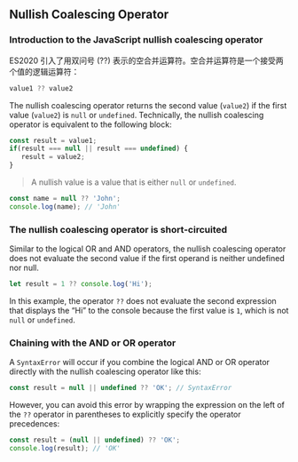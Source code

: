 ## Nullish Coalescing Operator

### Introduction to the JavaScript nullish coalescing operator

ES2020 引入了用双问号 (??) 表示的空合并运算符。空合并运算符是一个接受两个值的逻辑运算符：

```js
value1 ?? value2
```

The nullish coalescing operator returns the second value (`value2`) if the first value (`value2`) is `null` or `undefined`. Technically, the nullish coalescing operator is equivalent to the following block:

```js
const result = value1;
if(result === null || result === undefined) {
   result = value2;
}
```

> A nullish value is a value that is either `null` or `undefined`.

```js
const name = null ?? 'John';
console.log(name); // 'John'
```

### The nullish coalescing operator is short-circuited

Similar to the logical OR and AND operators, the nullish coalescing operator does not evaluate the second value if the first operand is neither undefined nor null.

```js
let result = 1 ?? console.log('Hi');
```

In this example, the operator `??` does not evaluate the second expression that displays the “Hi” to the console because the first value is `1`, which is not `null` or `undefined`.

### Chaining with the AND or OR operator

A `SyntaxError` will occur if you combine the logical AND or OR operator directly with the nullish coalescing operator like this:

```js
const result = null || undefined ?? 'OK'; // SyntaxError
```

However, you can avoid this error by wrapping the expression on the left of the `??` operator in parentheses to explicitly specify the operator precedences:

```js
const result = (null || undefined) ?? 'OK'; 
console.log(result); // 'OK'
```